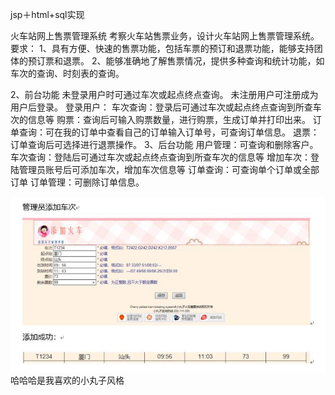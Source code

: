 jsp＋html+sql实现

火车站网上售票管理系统
考察火车站售票业务，设计火车站网上售票管理系统。要求：
1、具有方便、快速的售票功能，包括车票的预订和退票功能，能够支持团体的预订票和退票。
2、能够准确地了解售票情况，提供多种查询和统计功能，如车次的查询、时刻表的查询。

2、前台功能
未登录用户时可通过车次或起点终点查询。
未注册用户可注册成为用户后登录。
登录用户：
车次查询：登录后可通过车次或起点终点查询到所查车次的信息等
购票：查询后可输入购票数量，进行购票，生成订单并打印出来。
订单查询：可在我的订单中查看自己的订单输入订单号，可查询订单信息。
退票：订单查询后可选择进行退票操作。
3、后台功能
用户管理：可查询和删除客户。
车次查询：登陆后可通过车次或起点终点查询到所查车次的信息等
增加车次：登陆管理员账号后可添加车次，增加车次信息等
订单查询：可查询单个订单或全部订单
订单管理：可删除订单信息。

![addtrain](image/addtrains.jpg)
哈哈哈是我喜欢的小丸子风格
